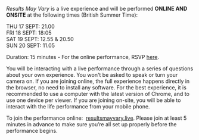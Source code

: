 *Results May Vary* is a live experience and will be performed **ONLINE AND ONSITE** at the following times (British Summer Time):

THU 17 SEPT: 21.00  
FRI 18 SEPT: 18:05  
SAT 19 SEPT: 12.55 & 20.50   
SUN 20 SEPT: 11.05

Duration: 15 minutes - For the online performance, RSVP [here](https://resultsmayvary.eventbrite.co.uk).

You will be interacting with a live performance through a series of questions about your own experience. You won't be asked to speak or turn your camera on. If you are joining online, the full experience happens directly in the browser, no need to install any software. For the best experience, it is recommended to use a computer with the latest version of Chrome, and to use one device per viewer. If you are joining on-site, you will be able to interact with the life performance from your mobile phone.

To join the performance online:  [resultsmayvary.live](http://resultsmayvary.live/).
Please join at least 5 minutes in advance to make sure you’re all set up properly before the performance begins.